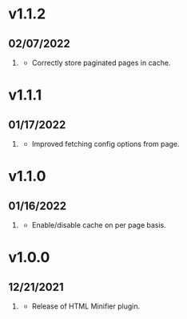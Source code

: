 # v1.1.2
##  02/07/2022

1. [](#improved)
    * Correctly store paginated pages in cache.

# v1.1.1
##  01/17/2022

1. [](#improved)
    * Improved fetching config options from page.

# v1.1.0
##  01/16/2022

1. [](#new)
    * Enable/disable cache on per page basis.

# v1.0.0
##  12/21/2021

1. [](#new)
    * Release of HTML Minifier plugin.
